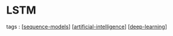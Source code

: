 ---
---

# LSTM

tags : [[sequence-models]] [[artificial-intelligence]] [[deep-learning]]



[//begin]: # "Autogenerated link references for markdown compatibility"
[sequence-models]: sequence-models "Sequence Models"
[artificial-intelligence]: artificial-intelligence "Artificial Intelligence"
[deep-learning]: deep-learning "Deep Learning"
[//end]: # "Autogenerated link references"